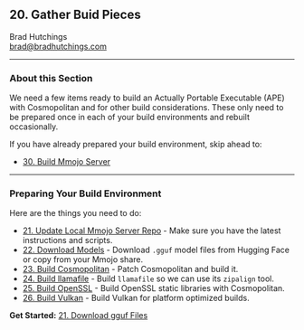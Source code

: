 ## 20. Gather Buid Pieces

Brad Hutchings<br/>
brad@bradhutchings.com

---
### About this Section
We need a few items ready to build an Actually Portable Executable (APE) with Cosmopolitan and for other build considerations. These only need to be prepared once in each of your build environments and rebuilt occasionally.

If you have already prepared your build environment, skip ahead to: 
- [30. Build Mmojo Server](NEW-30-Build-Mmojo-Server.md)

---
### Preparing Your Build Environment
Here are the things you need to do:
- [21. Update Local Mmojo Server Repo](21-Update-Local-Mmojo-Server-Repo.md) - Make sure you have the latest instructions and scripts.
- [22. Download Models](22-Download-M<odels.md) - Download `.gguf` model files from Hugging Face or copy from your Mmojo share.
- [23. Build Cosmopolitan](23-Build-Cosmopolitan.md) - Patch Cosmopolitan and build it.
- [24. Build llamafile](24-Build-llamafile.md) - Build `llamafile` so we can use its `zipalign` tool.
- [25. Build OpenSSL](25-Build-OpenSSL.md) - Build OpenSSL static libraries with Cosmopolitan.
- [26. Build Vulkan](26-Build-Vulkan.md) - Build Vulkan for platform optimized builds.

**Get Started:** [21. Download gguf Files](21-Download-gguf-Files.md)
